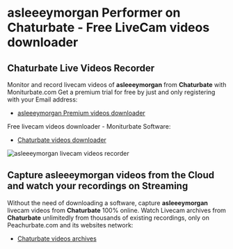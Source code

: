 # asleeeymorgan Performer on Chaturbate - Free LiveCam videos downloader

## Chaturbate Live Videos Recorder

Monitor and record livecam videos of **asleeeymorgan** from **Chaturbate** with Moniturbate.com
Get a premium trial for free by just and only registering with your Email address:
* [asleeeymorgan Premium videos downloader](https://moniturbate.com/request-demo-licence-key.html)

Free livecam videos downloader - Moniturbate Software:
* [Chaturbate videos downloader](https://moniturbate.com/moniturbate-download-software.html)

![asleeeymorgan livecam videos recorder](https://peachurnet.com/templates/moniturbate-software.png)


## Capture asleeeymorgan videos from the Cloud and watch your recordings on Streaming

Without the need of downloading a software, capture **asleeeymorgan** livecam videos from **Chaturbate** 100% online.
Watch Livecam archives from **Chaturbate** unlimitedly from thousands of existing recordings, only on Peachurbate.com and its websites network:
* [Chaturbate videos archives](https://peachurnet.com/)